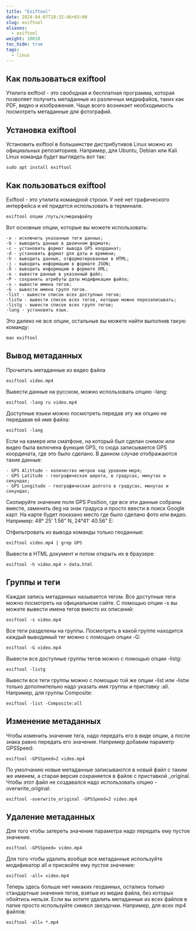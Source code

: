 ```yaml
---
title: "Exiftool"
date: 2024-04-07T18:32:46+03:00
slug: exiftool
aliases:
  - exiftool
weight: 10010
toc_hide: true
tags:
  - linux
---
```


## Как пользоваться exiftool

Утилита exiftool - это свободная и бесплатная программа, которая позволяет получить метаданные из различных медиафайов, таких как PDF, видео и изображения. Чаще всего возникает необходимость посмотреть метаданные для фотографий.

## Установка exiftool

Установить exiftool в большинстве дистрибутивов Linux можно из официальных репозиториев. Например, для Ubuntu, Debian или Kali Linux команда будет выглядеть вот так:
```
sudo apt install exiftool
```
## Как пользоваться exiftool

Exiftool - это утилита командной строки. У неё нет графического интерфейса и её придется использовать в терминале.
```
exiftool опции /путь/к/медиафайлу
```
Вот основные опции, которые вы можете использовать:
```
-x - исключить указанные теги данных;
-b - выводить данные в двоичном формате;
-с - установить формат вывода GPS координат;
-d - установить формат для даты и времени;
-h - выводить данные, отформатированные в HTML;
-j - выводить информацию в формате JSON;
-X - выводить информацию в формате XML;
-o - вывести данные в указанный файл;
-P - сохранить атрибуты даты модификации файла;
-s - вывести имена тегов;
-G - вывести имена групп тегов.
-list - вывести список всех доступных тегов;
-listw - вывести список всех тегов, которые можно перезаписывать;
-listg - вывести список всех групп тегов;
-lang - установить язык.
```
Это далеко не все опции, остальные вы можете найти выполнив такую команду:
```
man exiftool
```

## Вывод метаданных

Прочитать метаданные из видео файла
```
exiftool video.mp4
```
Вывести данные на русском, можно использовать опцию -lang:
```
exiftool -lang ru video.mp4
```
Доступные языки можно посмотреть передав эту же опцию не передавая ей имя файла:
```
exiftool -lang
```
Если на камере или сматфоне, на который был сделан снимок или видео была включена функция GPS, то сюда записывается GPS координата, где это было сделано. В данном случае отображаются такие данные:
```
- GPS Alittude - количество метров над уровнем моря;
- GPS Latitude - географическая широта, в градусах, минутах и секундах;
- GPS Longitude - географическая долгота в градусах, минутах и секундах;
```
Скопируйте значение поля GPS Position, где все эти данные собраны вместе, заменить deg на знак градуса и просто ввести в поиск Google карт. На карте будет показано место где было сделано фото или видео. Например: 48° 25' 1.56" N, 24°41' 40.56" E:

Отфильтровать из вывода команды только геоданные:

```
exiftool video.mp4 | grep GPS
```

Вывести в HTML документ и потом открыть их в браузере:

```
exiftool -h video.mp4 > data.html
```

## Группы и теги

Каждая запись метаданных называется тегом. Все доступные теги можно посмотреть на официальном сайте. С помощью опции -s вы можете вывести имена тегов вместо их описаний:
```
exiftool -s video.mp4
```
Все теги разделены на группы. Посмотреть в какой группе находится каждый выводимый тег можно с помощью опции -G:
```
exiftool -G video.mp4
```
Вывести все доступные группы тегов можно с помощью опции -listg:
```
exiftool -listg
```

Вывести все теги группы можно с помощью той же опции -list или -listw только дополнительно надо указать имя группы и приставку :all. Например, для группы Composite:
```
exiftool -list -Composite:all
```
## Изменение метаданных
Чтобы изменить значение тега, надо передать его в виде опции, а после знака равно передать его значение. Например добавим параметр GPSSpeed:
```
exiftool -GPSSpeed=2 video.mp4
```
По умолчанию новые метаданные записываются в новый файл с таким же именем, а старая версия сохраняется в файле с приставкой _original. Чтобы этот файл не создавался надо использовать опцию -overwrite_original:
```
exiftool -overwrite_original -GPSSpeed=2 video.mp4
```
## Удаление метаданных

Для того чтобы затереть значение параметра надо передать ему пустое значение.

```
exiftool -GPSSpeed= video.mp4
```
Для того чтобы удалить вообще все метаданные используйте модификатор all и присвойте ему пустое значение:
```
exiftool -all= video.mp4
```

Теперь здесь больше нет никаких геоданных, остались только стандартные значения тегов, взятые из медиа файла, без которых обойтись нельзя. Если вы хотите удалить метаданные из всех файлов в папке просто используйте символ звездочки. Например, для всех mp4 файлов:
```
exiftool -all= *.mp4
```
